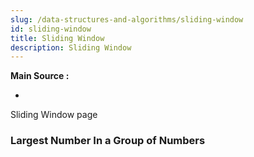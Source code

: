 ```yaml
---
slug: /data-structures-and-algorithms/sliding-window
id: sliding-window
title: Sliding Window
description: Sliding Window
---
```


**Main Source :**

- 

Sliding Window page

### Largest Number In a Group of Numbers
